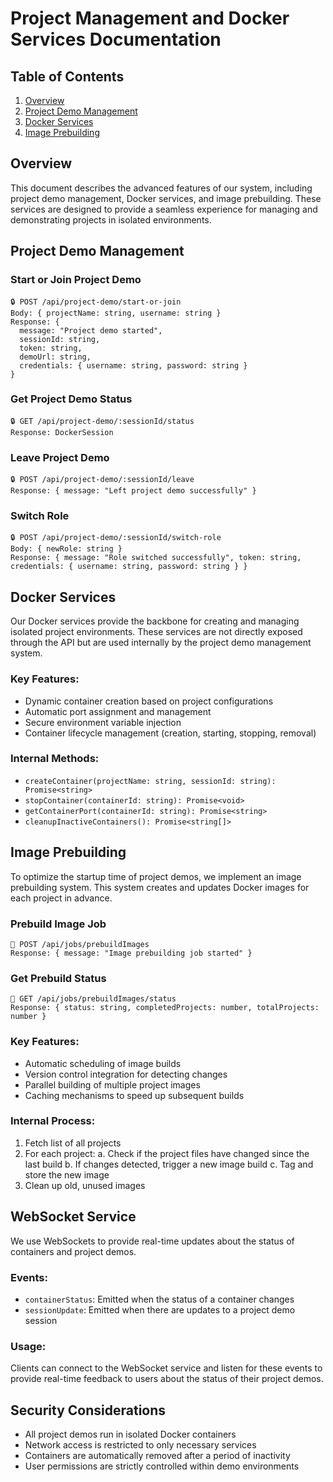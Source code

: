 # Project Management and Docker Services Documentation

## Table of Contents
1. [Overview](#overview)
2. [Project Demo Management](#project-demo-management)
3. [Docker Services](#docker-services)
4. [Image Prebuilding](#image-prebuilding)

## Overview

This document describes the advanced features of our system, including project demo management, Docker services, and image prebuilding. These services are designed to provide a seamless experience for managing and demonstrating projects in isolated environments.

## Project Demo Management

### Start or Join Project Demo
```
🔒 POST /api/project-demo/start-or-join
Body: { projectName: string, username: string }
Response: { 
  message: "Project demo started",
  sessionId: string,
  token: string,
  demoUrl: string,
  credentials: { username: string, password: string }
}
```

### Get Project Demo Status
```
🔒 GET /api/project-demo/:sessionId/status
Response: DockerSession
```

### Leave Project Demo
```
🔒 POST /api/project-demo/:sessionId/leave
Response: { message: "Left project demo successfully" }
```

### Switch Role
```
🔒 POST /api/project-demo/:sessionId/switch-role
Body: { newRole: string }
Response: { message: "Role switched successfully", token: string, credentials: { username: string, password: string } }
```

## Docker Services

Our Docker services provide the backbone for creating and managing isolated project environments. These services are not directly exposed through the API but are used internally by the project demo management system.

### Key Features:
- Dynamic container creation based on project configurations
- Automatic port assignment and management
- Secure environment variable injection
- Container lifecycle management (creation, starting, stopping, removal)

### Internal Methods:
- `createContainer(projectName: string, sessionId: string): Promise<string>`
- `stopContainer(containerId: string): Promise<void>`
- `getContainerPort(containerId: string): Promise<string>`
- `cleanupInactiveContainers(): Promise<string[]>`

## Image Prebuilding

To optimize the startup time of project demos, we implement an image prebuilding system. This system creates and updates Docker images for each project in advance.

### Prebuild Image Job
```
🔑 POST /api/jobs/prebuildImages
Response: { message: "Image prebuilding job started" }
```

### Get Prebuild Status
```
🔑 GET /api/jobs/prebuildImages/status
Response: { status: string, completedProjects: number, totalProjects: number }
```

### Key Features:
- Automatic scheduling of image builds
- Version control integration for detecting changes
- Parallel building of multiple project images
- Caching mechanisms to speed up subsequent builds

### Internal Process:
1. Fetch list of all projects
2. For each project:
   a. Check if the project files have changed since the last build
   b. If changes detected, trigger a new image build
   c. Tag and store the new image
3. Clean up old, unused images

## WebSocket Service

We use WebSockets to provide real-time updates about the status of containers and project demos.

### Events:
- `containerStatus`: Emitted when the status of a container changes
- `sessionUpdate`: Emitted when there are updates to a project demo session

### Usage:
Clients can connect to the WebSocket service and listen for these events to provide real-time feedback to users about the status of their project demos.

## Security Considerations

- All project demos run in isolated Docker containers
- Network access is restricted to only necessary services
- Containers are automatically removed after a period of inactivity
- User permissions are strictly controlled within demo environments
